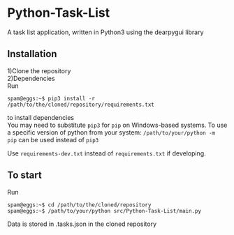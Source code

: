 # Python-Task-List

A task list application, written in Python3 using the dearpygui library

## Installation

1)Clone the repository<br>
2)Dependencies<br>
Run
```shell
spam@eggs:~$ pip3 install -r /path/to/the/cloned/repository/requirements.txt
```
to install dependencies<br>
You may need to substitute `pip3` for `pip` on Windows-based systems.  To use a specific version of python from your system: `/path/to/your/python -m pip` can be used instead of `pip3`

Use `requirements-dev.txt` instead of `requirements.txt` if developing.

## To start
Run
```shell
spam@eggs:~$ cd /path/to/the/cloned/repository
spam@eggs:~$ /path/to/your/python src/Python-Task-List/main.py
```

Data is stored in .tasks.json in the cloned repository

